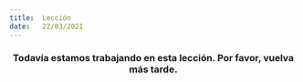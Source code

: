 ```yaml
---
title:  Lección
date:   22/03/2021
---
```


### <center>Todavía estamos trabajando en esta lección. Por favor, vuelva más tarde.</center>